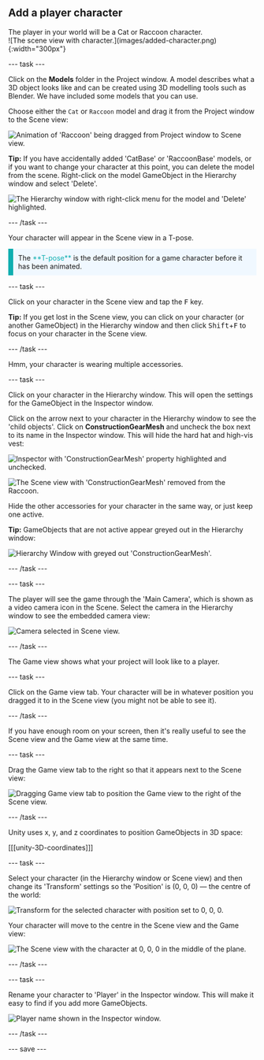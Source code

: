 ## Add a player character

<div style="display: flex; flex-wrap: wrap">
<div style="flex-basis: 200px; flex-grow: 1; margin-right: 15px;">
The player in your world will be a Cat or Raccoon character. 
</div>
<div>
![The scene view with character.](images/added-character.png){:width="300px"}
</div>
</div>

--- task ---

Click on the **Models** folder in the Project window. A model describes what a 3D object looks like and can be created using 3D modelling tools such as Blender. We have included some models that you can use. 

Choose either the `Cat` or `Raccoon` model and drag it from the Project window to the Scene view:

![Animation of 'Raccoon' being dragged from Project window to Scene view.](images/drag-character.gif)

**Tip:** If you have accidentally added 'CatBase' or 'RaccoonBase' models, or if you want to change your character at this point, you can delete the model from the scene. Right-click on the model GameObject in the Hierarchy window and select 'Delete'.

![The Hierarchy window with right-click menu for the model and 'Delete' highlighted.](images/delete-model.png)

--- /task ---

Your character will appear in the Scene view in a T-pose. 

<p style="border-left: solid; border-width:10px; border-color: #0faeb0; background-color: aliceblue; padding: 10px;">
The <span style="color: #0faeb0">**T-pose**</span> is the default position for a game character before it has been animated.
</p>

--- task ---

Click on your character in the Scene view and tap the <kbd>F</kbd> key. 

**Tip:** If you get lost in the Scene view, you can click on your character (or another GameObject) in the Hierarchy window and then click <kbd>Shift</kbd>+<kbd>F</kbd> to focus on your character in the Scene view.

--- /task ---

Hmm, your character is wearing multiple accessories. 

--- task ---

Click on your character in the Hierarchy window. This will open the settings for the GameObject in the Inspector window.

Click on the arrow next to your character in the Hierarchy window to see the 'child objects'. Click on **ConstructionGearMesh** and uncheck the box next to its name in the Inspector window. This will hide the hard hat and high-vis vest:

![Inspector with 'ConstructionGearMesh' property highlighted and unchecked.](images/uncheck-hat-active.png)

![The Scene view with 'ConstructionGearMesh' removed from the Raccoon.](images/no-hat-scene.png)

Hide the other accessories for your character in the same way, or just keep one active.

**Tip:** GameObjects that are not active appear greyed out in the Hierarchy window:

![Hierarchy Window with greyed out 'ConstructionGearMesh'.](images/greyed-out-mesh.png)

--- /task ---

--- task ---

The player will see the game through the 'Main Camera', which is shown as a video camera icon in the Scene. Select the camera in the Hierarchy window to see the embedded camera view:

![Camera selected in Scene view.](images/camera-in-scene.png)

--- /task ---

The Game view shows what your project will look like to a player.

--- task ---

Click on the Game view tab. Your character will be in whatever position you dragged it to in the Scene view (you might not be able to see it). 

--- /task ---

If you have enough room on your screen, then it's really useful to see the Scene view and the Game view at the same time. 

--- task ---

Drag the Game view tab to the right so that it appears next to the Scene view:

![Dragging Game view tab to position the Game view to the right of the Scene view.](images/side-by-side-views.gif)

--- /task ---

Unity uses x, y, and z coordinates to position GameObjects in 3D space: 

[[[unity-3D-coordinates]]]

--- task ---

Select your character (in the Hierarchy window or Scene view) and then change its 'Transform' settings so the 'Position' is (0, 0, 0) — the centre of the world:

![Transform for the selected character with position set to 0, 0, 0.](images/transform-centre.png)

Your character will move to the centre in the Scene view and the Game view:

![The Scene view with the character at 0, 0, 0 in the middle of the plane.](images/transform-centre-scene-view.png)

--- /task ---

--- task ---

Rename your character to 'Player' in the Inspector window. This will make it easy to find if you add more GameObjects.

![Player name shown in the Inspector window.](images/player-name.png)

--- /task ---


--- save ---
